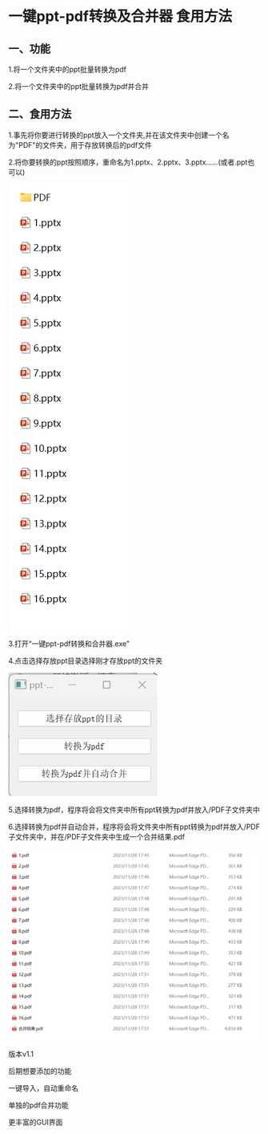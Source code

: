 # 一键ppt-pdf转换及合并器 食用方法

## 一、功能

1.将一个文件夹中的ppt批量转换为pdf

2.将一个文件夹中的ppt批量转换为pdf并合并

## 二、食用方法

1.事先将你要进行转换的ppt放入一个文件夹,并在该文件夹中创建一个名为"PDF"的文件夹，用于存放转换后的pdf文件

2.将你要转换的ppt按照顺序，重命名为1.pptx、2.pptx、3.pptx......(或者.ppt也可以)

![](./other/image-2023-11-28180038.png)

3.打开“一键ppt-pdf转换和合并器.exe”

4.点击选择存放ppt目录选择刚才存放ppt的文件夹

![软件界面示意图](./other/image-20231128175319208.png)



5.选择转换为pdf，程序将会将文件夹中所有ppt转换为pdf并放入/PDF子文件夹中

6.选择转换为pdf并自动合并，程序将会将文件夹中所有ppt转换为pdf并放入/PDF子文件夹中，并在/PDF子文件夹中生成一个合并结果.pdf

![](./other/image-2023-11-28180222.png)

版本v1.1

后期想要添加的功能

一键导入，自动重命名

单独的pdf合并功能

更丰富的GUI界面
